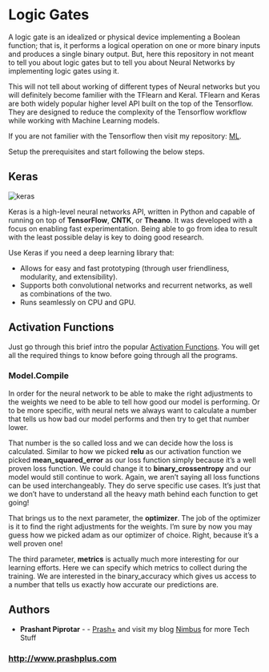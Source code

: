 # Logic Gates

A logic gate is an idealized or physical device implementing a Boolean function; that is, it performs a logical operation on one or more binary inputs and produces a single binary output.
But, here this repository in not meant to tell you about logic gates but to tell you about Neural Networks by implementing logic gates using it.

This will not tell about working of different types of Neural networks but you will definitely become familier with the TFlearn and Keral. TFlearn and Keras are both widely popular higher level API built on the top of the Tensorflow. They are designed to reduce the complexity of the Tensorflow workflow while working with Machine Learning models.

If you are not familier with the Tensorflow then visit my repository: [ML](https://github.com/prashplus/ML).

Setup the prerequisites and start following the below steps.



## Keras

![keras](https://s3.amazonaws.com/keras.io/img/keras-logo-2018-large-1200.png)

Keras is a high-level neural networks API, written in Python and capable of running on top of **TensorFlow**, **CNTK**, or **Theano**. It was developed with a focus on enabling fast experimentation. Being able to go from idea to result with the least possible delay is key to doing good research.

Use Keras if you need a deep learning library that:

* Allows for easy and fast prototyping (through user friendliness, modularity, and extensibility).
* Supports both convolutional networks and recurrent networks, as well as combinations of the two.
* Runs seamlessly on CPU and GPU.

## Activation Functions

Just go through this brief intro the popular [Activation Functions](https://github.com/prashplus/Logic-Gates/blob/master/ACTIVATION.md). You will get all the required things to know before going through all the programs.

### Model.Compile

In order for the neural network to be able to make the right adjustments to the weights we need to be able to tell how good our model is performing. Or to be more specific, with neural nets we always want to calculate a number that tells us how bad our model performs and then try to get that number lower.

That number is the so called loss and we can decide how the loss is calculated. Similar to how we picked **relu** as our activation function we picked **mean_squared_error** as our loss function simply because it’s a well proven loss function. We could change it to **binary_crossentropy** and our model would still continue to work. Again, we aren’t saying all loss functions can be used interchangeably. They do serve specific use cases. It’s just that we don’t have to understand all the heavy math behind each function to get going!

That brings us to the next parameter, the **optimizer**. The job of the optimizer is it to find the right adjustments for the weights. I’m sure by now you may guess how we picked adam as our optimizer of choice. Right, because it’s a well proven one!

The third parameter, **metrics** is actually much more interesting for our learning efforts. Here we can specify which metrics to collect during the training. We are interested in the binary_accuracy which gives us access to a number that tells us exactly how accurate our predictions are.

## Authors

* **Prashant Piprotar** - - [Prash+](https://github.com/prashplus)
and visit my blog [Nimbus](http://prashplus.blogspot.com) for more Tech Stuff
### http://www.prashplus.com